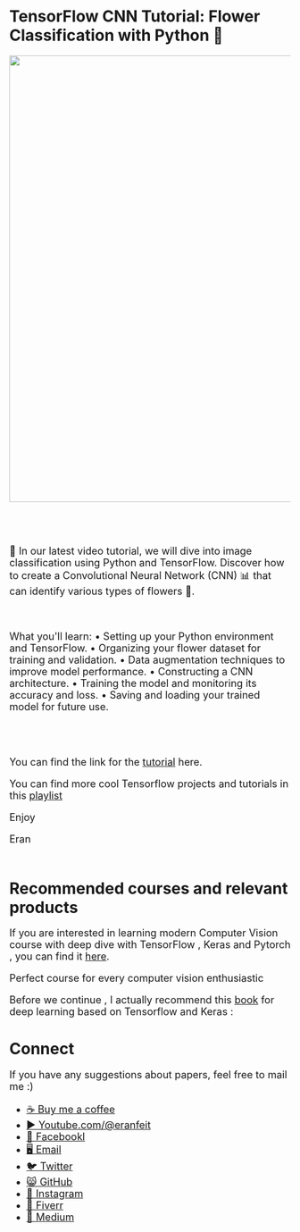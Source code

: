 # TensorFlow CNN Tutorial: Flower Classification with Python 🌷

<p align="center">
  <img width="800" src="chess.png" "image">
</p>

##
<br/><br/> 

<font size= "4" >
🌼 In our latest video tutorial, we will dive into image classification using Python and TensorFlow.
Discover how to create a Convolutional Neural Network (CNN) 📊 that can identify various types of flowers 🌻. 

<br/><br/> 
What you'll learn:
•	Setting up your Python environment and TensorFlow.
•	Organizing your flower dataset for training and validation.
•	Data augmentation techniques to improve model performance.
•	Constructing a CNN architecture.
•	Training the model and monitoring its accuracy and loss.
•	Saving and loading your trained model for future use.

<br/><br/> 

You can find the link for the [tutorial](https://youtu.be/AamKeCTRSKM) here. 

You can find more cool Tensorflow projects and tutorials in this [playlist](https://youtube.com/playlist?list=PLdkryDe59y4Ze9_12JhWu3cs-lOGYwYeD)

Enjoy

Eran
<br/><br/> 

</font>

# Recommended courses and relevant products 
<font size= "4" >

If you are interested in learning modern Computer Vision course with deep dive with TensorFlow , Keras and Pytorch , you can find it [here](http://bit.ly/3HeDy1V).

Perfect course for every computer vision enthusiastic

Before we continue , I actually recommend this [book](https://amzn.to/3STWZ2N) for deep learning based on Tensorflow and Keras : 



</font>

# Connect

<font size= "4" >
If you have any suggestions about papers, feel free to mail me :)

- [☕ Buy me a coffee](https://ko-fi.com/eranfeit)
- [▶️ Youtube.com/@eranfeit](https://www.youtube.com/channel/UCTiWJJhaH6BviSWKLJUM9sg)
- [🐙 Facebookl](https://www.facebook.com/groups/3080601358933585)
- [🖥️ Email](mailto:feitgemel@gmail.com)
- [🐦 Twitter](https://twitter.com/eran_feit )
- [😸 GitHub](https://github.com/feitgemel)
- [📸 Instagram](https://www.instagram.com/eran_feit/)
- [🤝 Fiverr ](https://www.fiverr.com/s/mB3Pbb)
- [📝 Medium ](https://medium.com/@feitgemel)


</font>


